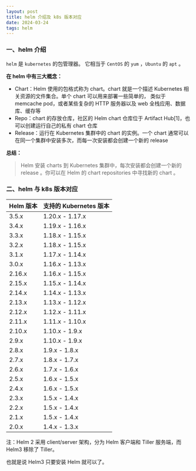 ```yaml
---
layout: post
title: helm 介绍及 k8s 版本对应
date: 2024-03-24
tags: helm
---
```


### 一、helm 介绍

`helm`  是  `kubernetes`  的包管理器。
它相当于  `CentOS` 的 `yum` ，`Ubuntu` 的 `apt` 。

<b>在 helm 中有三大概念：</b>

- Chart：Helm 使用的包格式称为  chart。chart 就是一个描述 Kubernetes 相关资源的文件集合。单个 chart 可以用来部署一些简单的， 类似于 memcache pod，或者某些复杂的 HTTP 服务器以及 web 全栈应用、数据库、缓存等
- Repo：chart 的存放仓库，社区的 Helm chart 仓库位于  Artifact Hub[1]，也可以创建运行自己的私有 chart 仓库
- Release：运行在 Kubernetes 集群中的 chart 的实例。一个 chart 通常可以在同一个集群中安装多次，而每一次安装都会创建一个新的  release

<b>总结：</b>

> Helm 安装  charts  到 Kubernetes 集群中，每次安装都会创建一个新的  release 。你可以在 Helm 的 chart repositories  中寻找新的 chart 。

### 二、helm 与 k8s 版本对应

 Helm 版本 | 支持的 Kubernetes 版本 
 ---|---
 3.5.x     | 1.20.x - 1.17.x        
 3.4.x     | 1.19.x - 1.16.x        
 3.3.x     | 1.18.x - 1.15.x        
 3.2.x     | 1.18.x - 1.15.x        
 3.1.x     | 1.17.x - 1.14.x        
 3.0.x     | 1.16.x - 1.13.x        
 2.16.x    | 1.16.x - 1.15.x        
 2.15.x    | 1.15.x - 1.14.x        
 2.14.x    | 1.14.x - 1.13.x        
 2.13.x    | 1.13.x - 1.12.x        
 2.12.x    | 1.12.x - 1.11.x        
 2.11.x    | 1.11.x - 1.10.x        
 2.10.x    | 1.10.x - 1.9.x         
 2.9.x     | 1.10.x - 1.9.x         
 2.8.x     | 1.9.x - 1.8.x          
 2.7.x     | 1.8.x - 1.7.x          
 2.6.x     | 1.7.x - 1.6.x          
 2.5.x     | 1.6.x - 1.5.x          
 2.4.x     | 1.6.x - 1.5.x          
 2.3.x     | 1.5.x - 1.4.x          
 2.2.x     | 1.5.x - 1.4.x          
 2.1.x     | 1.5.x - 1.4.x          
 2.0.x     | 1.4.x - 1.3.x          

注：Helm 2 采用 client/server 架构，分为 Helm 客户端和 Tiller 服务端，而 Helm3 移除了 Tiller。

也就是说 Helm3 只要安装 Helm 就可以了。
